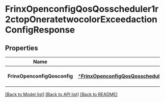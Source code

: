 # FrinxOpenconfigQosQosscheduler1r2ctopOneratetwocolorExceedactionConfigResponse

## Properties
Name | Type | Description | Notes
------------ | ------------- | ------------- | -------------
**FrinxOpenconfigQosconfig** | [***FrinxOpenconfigQosQosscheduler1r2ctopOneratetwocolorExceedactionConfig**](frinx.openconfig.qos.qosscheduler1r2ctop.oneratetwocolor.exceedaction.Config.md) |  | [optional] [default to null]

[[Back to Model list]](../README.md#documentation-for-models) [[Back to API list]](../README.md#documentation-for-api-endpoints) [[Back to README]](../README.md)


